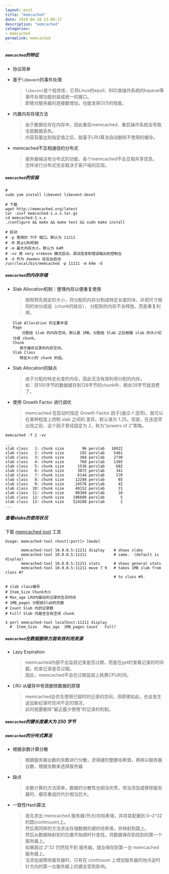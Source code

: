 ```yaml
---
layout: post
title: "memcached"
date: 2019-04-20 13:08:17
description: "memcached"
categories:
- memcached
permalink: memcached
---
```


##### `memcached`的特征

- 协议简单
- 基于`libevent`的事件处理
  > `libevent`是个程序库，它将Linux的epoll、BSD类操作系统的kqueue等事件处理功能封装成统一的接口。  
  > 即使对服务器的连接数增加，也能发挥O(1)的性能。

- 内置内存存储方法
  > 由于数据仅存在内存中，因此重启memcached、重启操作系统会导致全部数据丢失。  
  > 内容容量达到指定值之后，就基于LRU算法自动删除不使用的缓存。

- memcached不互相通信的分布式
  > 服务器端没有分布式的功能，各个memcached不会互相共享信息。  
  > 怎样进行分布式完全取决于客户端的实现。

##### `memcached`的安装

```vim
#
sudo yum install libevent libevent-devel

# 下载
wget http://memcached.org/latest
tar -zxvf memcached-1.x.x.tar.gz
cd memcached-1.x.x
./configure && make && make test && sudo make install

# 启动
# -p 使用的 TCP 端口。默认为 11211
# -M 禁止LRU机制
# -m 最大内存大小。默认为 64M
# -vv 用 very vrebose 模式启动，调试信息和错误输出到控制台
# -d 作为 daemon 在后台启动
/usr/local/bin/memcached -p 11211 -m 64m -d
```  

##### `memcached`的内存存储

- Slab Allocation机制：整理内存以便重复使用
  > 按照预先规定的大小，将分配的内存分割成特定长度的块，并把尺寸相同的块分成组（chunk的结合），
  > 分配到的内存不会释放，而是重复利用。  

  ```vim
  Slab Allocation 的主要术语
  Page
      分配给 Slab 的内存空间，默认是 1MB。分配给 Slab 之后根据 slab 的大小切分成 chunk。
  Chunk
     用于缓存记录的内存空间。
  Slab Class
     特定大小的 chunk 的组。
  ```
- Slab Allocation的缺点
  > 由于分配的特定长度的内存，因此无法有效利用分配的内存。  
  > 如：将100字节的数据缓存到128字节的chunk中，剩余28字节就浪费了。

- 使用 Growth Factor 进行调优
  > memcached 在启动时指定 Growth Factor 因子(通过-f 选项)，就可以在某种程度上控制 slab 之间的
  > 差异。默认值为 1.25。但是，在该选项出现之前，这个因子曾经固定为 2，称为“powers of 2”策略。

```vim
memcached -f 2 -vv

...
slab class   1: chunk size        96 perslab   10922
slab class   2: chunk size       192 perslab    5461
slab class   3: chunk size       384 perslab    2730
slab class   4: chunk size       768 perslab    1365
slab class   5: chunk size      1536 perslab     682
slab class   6: chunk size      3072 perslab     341
slab class   7: chunk size      6144 perslab     170
slab class   8: chunk size     12288 perslab      85
slab class   9: chunk size     24576 perslab      42
slab class  10: chunk size     49152 perslab      21
slab class  11: chunk size     98304 perslab      10
slab class  12: chunk size    196608 perslab       5
slab class  13: chunk size    524288 perslab       2
...

```  

##### 查看slabs的使用状况

下载 [memcached-tool](/downloads/memcached/memcached-tool.zip) 工具

```vim
Usage: memcached-tool <host[:port]> [mode]

       memcached-tool 10.0.0.5:11211 display    # shows slabs
       memcached-tool 10.0.0.5:11211            # same.  (default is display)
       memcached-tool 10.0.0.5:11211 stats      # shows general stats
       memcached-tool 10.0.0.5:11211 move 7 9   # takes 1MB slab from class #7
                                                # to class #9.

# slab class编号
# Item_Size Chunk大小
# Max_age LRU内最旧的记录的生存时间
# 1MB_pages 分配给Slab的页数
# Count Slab 内的记录数
# Full? Slab 内是否含有空闲 chunk

$ perl memcached-tool localhost:11211 display
  #  Item_Size   Max_age  1MB_pages Count   Full?     

```

##### `memcached`在数据删除方面有效利用资源

- Lazy Expiration
  > memcached内部不会监视记录是否过期，而是在get时查看记录的时间戳，检查记录是否过期。  
  > 因此，memcached不会在过期监视上耗费CPU时间。

- LRU 从缓存中有效删除数据的原理
  > memcached会优先使用已超时的记录的空间，但即使如此，也会发生追加新纪录时空间不足的情况，  
  > 此时就要删除“最近最少使用”的记录的机制。  

##### `memcached`的键长度最大为 250 字节

##### `memcached`的分布式算法

- 根据余数计算分散
  > 根据服务器台数的余数进行分散，求得键的整数哈希值，再除以服务器台数，根据余数来选择服务器

- 缺点
  > 余数计算的方法简单，数据的分散性也相当优秀，但当添加或移除服务器时，缓存重组的代价相当巨大。

- 一致性Hash算法
  > 首先求出 memcached 服务器(节点)的哈希值，并将其配置到 0~2^32 的圆(continuum)上。  
  > 然后用同样的方法求出存储数据的键的哈希值，并映射到圆上。  
  > 然后从数据映射到的位置开始顺时针查找，将数据保存到找到的第一个服务器上。  
  > 如果超过 2^32 仍然找不到 服务器，就会保存到第一台 memcached 服务器上。  
  > 当添加或移除服务器时，只有在 continuum 上增加服务器的地点逆时针方向的第一台服务器上的键会受到影响。  

